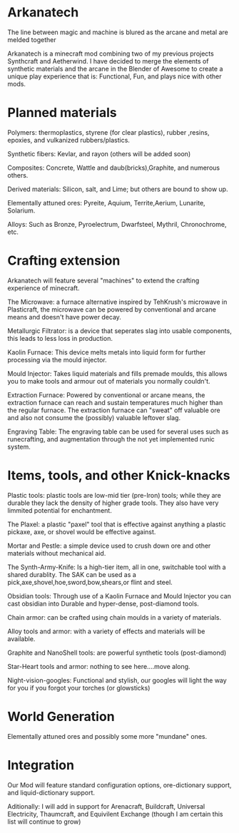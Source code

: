 Arkanatech
==========

The line between magic and machine is blured as the arcane and metal are melded together

Arkanatech is a minecraft mod combining two of my previous projects Synthcraft and Aetherwind.
I have decided to merge the elements of synthetic materials and the arcane in the Blender of Awesome
to create a unique play experience that is: Functional, Fun, and plays nice with other mods.

Planned materials
=================

Polymers: thermoplastics, styrene (for clear plastics), rubber ,resins, epoxies, and vulkanized rubbers/plastics.

Synthetic fibers: Kevlar, and rayon (others will be added soon)

Composites: Concrete, Wattle and daub(bricks),Graphite, and numerous others.

Derived materials: Silicon, salt, and Lime; but others are bound to show up.

Elementally attuned ores: Pyreite, Aquium, Territe,Aerium, Lunarite, Solarium.

Alloys: Such as Bronze, Pyroelectrum, Dwarfsteel, Mythril, Chronochrome, etc.

Crafting extension
==================

Arkanatech will feature several "machines" to extend the crafting experience of minecraft.

The Microwave: a furnace alternative inspired by TehKrush's microwave in Plasticraft, the
microwave can be powered by conventional and arcane means and doesn't have power decay.

Metallurgic Filtrator: is a device that seperates slag into usable components, this
leads to less loss in production.

Kaolin Furnace: This device melts metals into liquid form for further processing via
the mould injector.

Mould Injector: Takes liquid materials and fills premade moulds, this allows you to make
tools and armour out of materials you normally couldn't.

Extraction Furnace: Powered by conventional or arcane means, the extraction furnace can reach
and sustain temperatures much higher than the regular furnace. The extraction furnace can 
"sweat" off valuable ore and also not consume the (possibly) valuable leftover slag.

Engraving Table: The engraving table can be used for several uses such as runecrafting,
and augmentation through the not yet implemented runic system.



Items, tools, and other Knick-knacks
====================================

Plastic tools: plastic tools are low-mid tier (pre-Iron) tools; while they are durable they lack
the density of higher grade tools. They also have very limmited potential for enchantment.

The Plaxel: a plastic "paxel" tool that is effective against anything a plastic pickaxe, axe, or
shovel would be effective against.

Mortar and Pestle: a simple device used to crush down ore and other materials without
mechanical aid.

The Synth-Army-Knife: Is a high-tier item, all in one, switchable tool with a shared durablity.
The SAK can be used as a pick,axe,shovel,hoe,sword,bow,shears,or flint and steel.

Obsidian tools: Through use of a Kaolin Furnace and Mould Injector you can cast obsidian into
Durable and hyper-dense, post-diamond tools.

Chain armor: can be crafted using chain moulds in a variety of materials.

Alloy tools and armor: with a variety of effects and materials will be available.

Graphite and NanoShell tools: are powerful synthetic tools (post-diamond)

Star-Heart tools and armor: nothing to see here....move along.

Night-vision-googles: Functional and stylish, our googles will light the way for you if you
forgot your torches (or glowsticks)

World Generation
================
Elementally attuned ores and possibly some more "mundane" ones.

Integration
===========
Our Mod will feature standard configuration options, ore-dictionary support, and liquid-dictionary support.

Aditionally: I will add in support for Arenacraft, Buildcraft, Universal Electricity, Thaumcraft,
and Equivilent Exchange (though I am certain this list will continue to grow)












